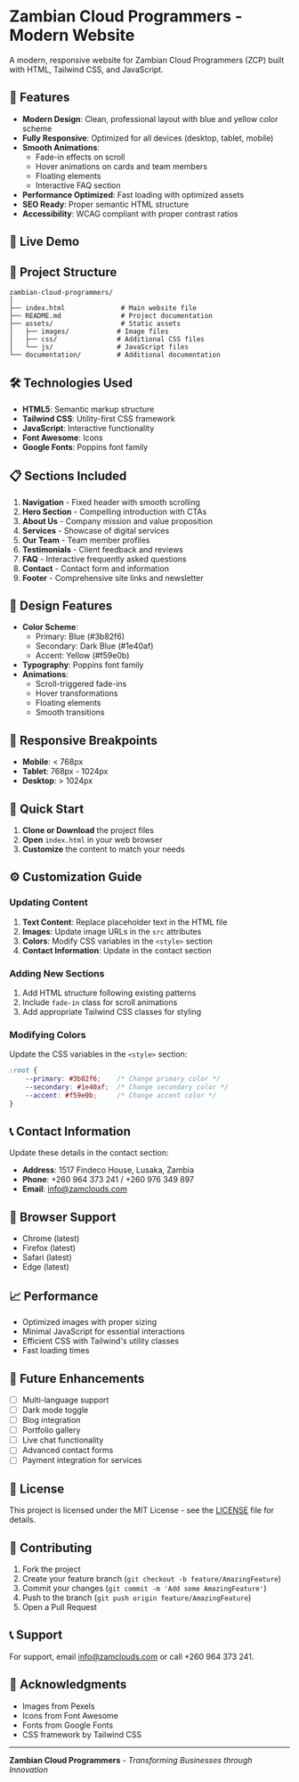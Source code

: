 # Zambian Cloud Programmers - Modern Website

A modern, responsive website for Zambian Cloud Programmers (ZCP) built with HTML, Tailwind CSS, and JavaScript.

## 🌟 Features

- **Modern Design**: Clean, professional layout with blue and yellow color scheme
- **Fully Responsive**: Optimized for all devices (desktop, tablet, mobile)
- **Smooth Animations**: 
  - Fade-in effects on scroll
  - Hover animations on cards and team members
  - Floating elements
  - Interactive FAQ section
- **Performance Optimized**: Fast loading with optimized assets
- **SEO Ready**: Proper semantic HTML structure
- **Accessibility**: WCAG compliant with proper contrast ratios

## 🚀 Live Demo


## 📁 Project Structure

```
zambian-cloud-programmers/
│
├── index.html              # Main website file
├── README.md               # Project documentation
├── assets/                 # Static assets
│   ├── images/            # Image files
│   ├── css/               # Additional CSS files
│   └── js/                # JavaScript files
└── documentation/         # Additional documentation
```

## 🛠️ Technologies Used

- **HTML5**: Semantic markup structure
- **Tailwind CSS**: Utility-first CSS framework
- **JavaScript**: Interactive functionality
- **Font Awesome**: Icons
- **Google Fonts**: Poppins font family

## 📋 Sections Included

1. **Navigation** - Fixed header with smooth scrolling
2. **Hero Section** - Compelling introduction with CTAs
3. **About Us** - Company mission and value proposition
4. **Services** - Showcase of digital services
5. **Our Team** - Team member profiles
6. **Testimonials** - Client feedback and reviews
7. **FAQ** - Interactive frequently asked questions
8. **Contact** - Contact form and information
9. **Footer** - Comprehensive site links and newsletter

## 🎨 Design Features

- **Color Scheme**:
  - Primary: Blue (#3b82f6)
  - Secondary: Dark Blue (#1e40af)
  - Accent: Yellow (#f59e0b)
- **Typography**: Poppins font family
- **Animations**:
  - Scroll-triggered fade-ins
  - Hover transformations
  - Floating elements
  - Smooth transitions

## 📱 Responsive Breakpoints

- **Mobile**: < 768px
- **Tablet**: 768px - 1024px
- **Desktop**: > 1024px

## 🚀 Quick Start

1. **Clone or Download** the project files
2. **Open** `index.html` in your web browser
3. **Customize** the content to match your needs

## ⚙️ Customization Guide

### Updating Content

1. **Text Content**: Replace placeholder text in the HTML file
2. **Images**: Update image URLs in the `src` attributes
3. **Colors**: Modify CSS variables in the `<style>` section
4. **Contact Information**: Update in the contact section

### Adding New Sections

1. Add HTML structure following existing patterns
2. Include `fade-in` class for scroll animations
3. Add appropriate Tailwind CSS classes for styling

### Modifying Colors

Update the CSS variables in the `<style>` section:
```css
:root {
    --primary: #3b82f6;    /* Change primary color */
    --secondary: #1e40af;  /* Change secondary color */
    --accent: #f59e0b;     /* Change accent color */
}
```

## 📞 Contact Information

Update these details in the contact section:
- **Address**: 1517 Findeco House, Lusaka, Zambia
- **Phone**: +260 964 373 241 / +260 976 349 897
- **Email**: info@zamclouds.com

## 🎯 Browser Support

- Chrome (latest)
- Firefox (latest)
- Safari (latest)
- Edge (latest)

## 📈 Performance

- Optimized images with proper sizing
- Minimal JavaScript for essential interactions
- Efficient CSS with Tailwind's utility classes
- Fast loading times

## 🔧 Future Enhancements

- [ ] Multi-language support
- [ ] Dark mode toggle
- [ ] Blog integration
- [ ] Portfolio gallery
- [ ] Live chat functionality
- [ ] Advanced contact forms
- [ ] Payment integration for services

## 📄 License

This project is licensed under the MIT License - see the [LICENSE](LICENSE) file for details.

## 🤝 Contributing

1. Fork the project
2. Create your feature branch (`git checkout -b feature/AmazingFeature`)
3. Commit your changes (`git commit -m 'Add some AmazingFeature'`)
4. Push to the branch (`git push origin feature/AmazingFeature`)
5. Open a Pull Request

## 📞 Support

For support, email info@zamclouds.com or call +260 964 373 241.

## 🙏 Acknowledgments

- Images from Pexels
- Icons from Font Awesome
- Fonts from Google Fonts
- CSS framework by Tailwind CSS

---

**Zambian Cloud Programmers** - *Transforming Businesses through Innovation*
